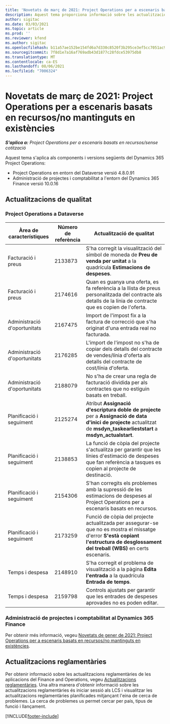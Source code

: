 ```yaml
---
title: 'Novetats de març de 2021: Project Operations per a escenaris basats en recursos/no mantinguts en existències'
description: Aquest tema proporciona informació sobre les actualitzacions de qualitat disponibles en el llançament de març de 2021 del Project Operations per a escenaris de recursos/sense existències.
author: sigitac
ms.date: 03/03/2021
ms.topic: article
ms.prod: ''
ms.reviewer: kfend
ms.author: sigitac
ms.openlocfilehash: b11a57ae152be154fd6a7d330c8520f3b295ce3ef5cc7051ac9b343e3bcdbe12
ms.sourcegitcommit: 7f8d1e7a16af769adb43d1877c28fdce53975db8
ms.translationtype: MT
ms.contentlocale: ca-ES
ms.lasthandoff: 08/06/2021
ms.locfileid: "7006324"
---
```

# <a name="whats-new-march-2021---project-operations-for-resourcenon-stocked-based-scenarios"></a>Novetats de març de 2021: Project Operations per a escenaris basats en recursos/no mantinguts en existències

_**S'aplica a:** Project Operations per a escenaris basats en recursos/sense cotització_

Aquest tema s'aplica als components i versions següents del Dynamics 365 Project Operations:

- Project Operations en entorn del Dataverse versió 4.8.0.91 
- Administració de projectes i comptabilitat a l'entorn del Dynamics 365 Finance versió 10.0.16 

## <a name="quality-updates"></a>Actualitzacions de qualitat

### <a name="project-operations-on-dataverse"></a>Project Operations a Dataverse


| **Àrea de característiques** | **Número de referència** | **Actualització de qualitat** |
| --- | --- | --- |
| Facturació i preus | 2133873 | S'ha corregit la visualització del símbol de moneda de **Preu de venda per unitat** a la quadrícula **Estimacions de despeses**. |
| Facturació i preus | 2174616 | Quan es guanya una oferta, es fa referència a la llista de preus personalitzada del contracte als detalls de la línia de contracte que es copien de l'oferta. |
| Administració d'oportunitats | 2167475 | Import de l'impost fix a la factura de correcció que s'ha originat d'una entrada real no facturada. |
| Administració d'oportunitats | 2176285 | L'import de l'impost no s'ha de copiar dels detalls del contracte de vendes/línia d'oferta als detalls del contracte de cost/línia d'oferta. |
| Administració d'oportunitats | 2188079 | No s'ha de crear una regla de facturació dividida per als contractes que no estiguin basats en treball. |
| Planificació i seguiment | 2125274 | Atribut **Assignació d'escriptura doble de projecte** per a **Assignació de data d'inici de projecte** actualitzat de **msdyn\_taskearlieststart** a **msdyn\_actualstart**. |
| Planificació i seguiment | 2138853 | La funció de còpia del projecte s'actualitza per garantir que les línies d'estimació de despeses que fan referència a tasques es copien al projecte de destinació. |
| Planificació i seguiment | 2154306 | S'han corregits els problemes amb la supressió de les estimacions de despeses al Project Operations per a escenaris basats en recursos. |
| Planificació i seguiment | 2173259 | Funció de còpia del projecte actualitzada per assegurar-se que no es mostra el missatge d'error **S'està copiant l'estructura de desglossament del treball (WBS)** en certs escenaris. |
| Temps i despesa | 2148910 | S'ha corregit el problema de visualització a la pàgina **Edita l'entrada** a la quadrícula **Entrada de temps**. |
| Temps i despesa | 2159798 | Controls ajustats per garantir que les entrades de despeses aprovades no es poden editar. |

### <a name="project-management-and-accounting-on-dynamics-365-finance"></a>Administració de projectes i comptabilitat al Dynamics 365 Finance

Per obtenir més informació, vegeu [Novetats de gener de 2021: Project Operations per a escenaris basats en recursos/no mantinguts en existències](whats-new-jan-2021-resource-based.md).

## <a name="regulatory-updates"></a>Actualitzacions reglamentàries

Per obtenir informació sobre les actualitzacions reglamentàries de les aplicacions del Finance and Operations, vegeu [Actualitzacions reglamentàries](/dynamics365/finance/localizations/regulatory-updates). Una altra manera d'obtenir informació sobre les actualitzacions reglamentàries és iniciar sessió als LCS i visualitzar les actualitzacions reglamentàries planificades mitjançant l'eina de cerca de problemes. La cerca de problemes us permet cercar per país, tipus de funció i llançament.


[!INCLUDE[footer-include](../includes/footer-banner.md)]